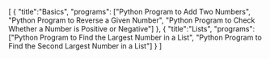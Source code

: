 [
    {
        "title":"Basics",
        "programs": ["Python Program to Add Two Numbers",
        "Python Program to Reverse a Given Number",
        "Python Program to Check Whether a Number is Positive or Negative"]
    },
    {
        "title":"Lists",
        "programs":["Python Program to Find the Largest Number in a List",
        "Python Program to Find the Second Largest Number in a List"]
    }
]